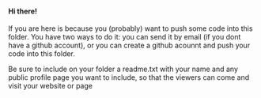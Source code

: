 <h4>Hi there! </h4>

<p>If you are here is because you (probably) want to push some code into this folder. You have two ways to do it: you can send it by email (if you dont have a github account), or you can create a github acounnt and push your code into this folder.</p>
<p>Be sure to include on your folder a readme.txt with your name and any public profile page you want to include, so that the viewers can come and visit your website or page</p>
